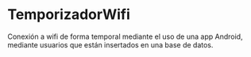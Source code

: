 # TemporizadorWifi


Conexión a wifi de forma temporal mediante el uso de una app Android, mediante usuarios que están insertados en una base de datos.

